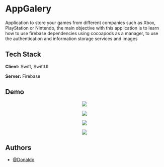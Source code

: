 # AppGalery

Application to store your games from different companies such as Xbox, PlayStation or Nintendo, the main objective with this application is to learn how to use firebase dependencies using cocoapods as a manager, to use the authentication and information storage services and images




## Tech Stack

**Client:** Swift, SwiftUI

**Server:** Firebase


## Demo
<p align="center">
  <img src="https://github.com/DonaldoGalloso/Gamelibrary/blob/main/README/LOGIN.png">
</p>

<p align="center">
  <img src="https://github.com/DonaldoGalloso/Gamelibrary/blob/main/README/GAMESGRID.png">
</p>

<p align="center">
  <img src="https://github.com/DonaldoGalloso/Gamelibrary/blob/main/README/EDITGAME.png">
</p>

 <p align="center">
  <img src="https://github.com/DonaldoGalloso/Gamelibrary/blob/main/README/AddGame.png">
</p>


## Authors

- [@Donaldo](https://github.com/DonaldoGalloso)
